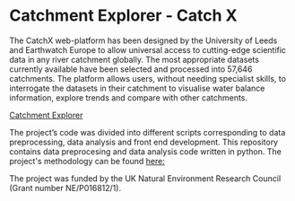 # Catchment Explorer - Catch X
The CatchX web-platform has been designed by the University of Leeds and Earthwatch Europe to
allow universal access to cutting-edge scientific data in any river catchment globally. The most
appropriate datasets currently available have been selected and processed into 57,646 catchments.
The platform allows users, without needing specialist skills, to interrogate the datasets in their
catchment to visualise water balance information, explore trends and compare with other
catchments. 

[Catchment Explorer](https://earthwatch.org.uk/get-involved/projects-activities/catchx)

The project’s code was divided into different scripts corresponding to data preprocessing, data analysis and front end development.
This repository contains data preprocesing and data analysis code written in python. The project's methodology can be found [here:](https://earthwatch.org.uk/images/catchx/CatchXPreprocessingMethodology.pdf)  

The project was funded by the UK Natural Environment Research Council (Grant number NE/P016812/1).
